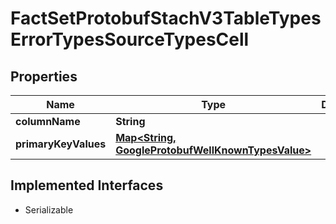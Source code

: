 

# FactSetProtobufStachV3TableTypesErrorTypesSourceTypesCell


## Properties

Name | Type | Description | Notes
------------ | ------------- | ------------- | -------------
**columnName** | **String** |  |  [optional]
**primaryKeyValues** | [**Map&lt;String, GoogleProtobufWellKnownTypesValue&gt;**](GoogleProtobufWellKnownTypesValue.md) |  |  [optional] [readonly]


## Implemented Interfaces

* Serializable


